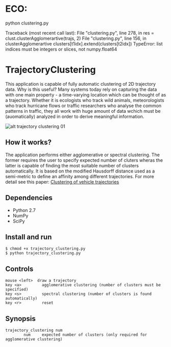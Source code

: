 # ECO:
python clustering.py

Traceback (most recent call last):
  File "clustering.py", line 278, in <module>
    res = clust.clusterAgglomerartive(trajs, 2)
  File "clustering.py", line 156, in clusterAgglomerartive
    clusters[t1idx].extend(clusters[t2idx])
TypeError: list indices must be integers or slices, not numpy.float64

# TrajectoryClustering
This application is capable of fully automatic clustering of 2D trajectory data. Why is this useful? Many systems today rely on capturing the data with one main property - a time-varying location which can be thought of as a trajectory. Whether it is ecologists who track wild animals, meteorologists who track hurricane flows or traffic researchers who analyse the common patterns in traffic, they all work with huge amount of data wchich must be (auomatically) analyzed in order to derive meaningful information.

![alt trajectory clustering 01](https://github.com/bednarikjan/TrajectoryClustering/blob/master/img/trajclus.png)

## How it works?
The application performs either agglomerative or spectral clustering. The former requires the user to specify expected number of cluters wheras the latter is capable of finding the most suitable number of clusters automatically. It is based on the modified Hausdorff distance used as a semi-metric to define an affinity among different trajectories. For more detail see this paper: [Clustering of vehicle trajectories][1]

## Dependencies
* Python 2.7
* NumPy
* SciPy

## Install and run
```
$ chmod +x trajectory_clustering.py
$ python trajectory_clustering.py
```

## Controls
```
mouse <left>  draw a trajectory
key <a>		    agglomerative clustering (number of clusters must be specified)
key <s>		    spectral clustering (number of clusters is found automatically)
key <r>		    reset
```

## Synopsis
```
trajectory_clustering num
		num		expected number of clusters (only required for agglomerative clustering)
```

[1]: http://ieeexplore.ieee.org/xpls/abs_all.jsp?arnumber=5462900
